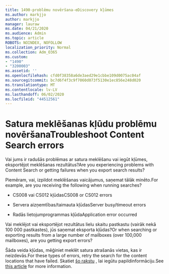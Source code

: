 ```yaml
---
title: 1490-problēmu novēršana-eDiscovery kļūmes
ms.author: markjjo
author: markjjo
manager: lauraw
ms.date: 04/21/2020
ms.audience: Admin
ms.topic: article
ROBOTS: NOINDEX, NOFOLLOW
localization_priority: Normal
ms.collection: Adm_O365
ms.custom:
- "1490"
- "3200003"
ms.assetid: ''
ms.openlocfilehash: cfd0f38358a6de3aed29e1cbbe109d0075ac04af
ms.sourcegitcommit: bc7d6f4f3c9f7060d073f5130e1ec856e248d020
ms.translationtype: MT
ms.contentlocale: lv-LV
ms.lasthandoff: 06/02/2020
ms.locfileid: "44512561"
---
```

# <a name="troubleshoot-content-search-errors"></a><span data-ttu-id="20525-102">Satura meklēšanas kļūdu problēmu novēršana</span><span class="sxs-lookup"><span data-stu-id="20525-102">Troubleshoot Content Search errors</span></span>

<span data-ttu-id="20525-103">Vai jums ir radušās problēmas ar satura meklēšanu vai iegūt kļūmes, eksportējot meklēšanas rezultātus?</span><span class="sxs-lookup"><span data-stu-id="20525-103">Are you experiencing problems with Content Search or getting failures when you export search results?</span></span>

<span data-ttu-id="20525-104">Piemēram, vai, izpildot meklēšanas vaicājumus, saņemat tālāk minēto.</span><span class="sxs-lookup"><span data-stu-id="20525-104">For example, are you receiving the following when running searches?</span></span>

- <span data-ttu-id="20525-105">CS008 vai CS012 kļūdas</span><span class="sxs-lookup"><span data-stu-id="20525-105">CS008 or CS012 errors</span></span>

- <span data-ttu-id="20525-106">Servera aizņemtības/taimauta kļūdas</span><span class="sxs-lookup"><span data-stu-id="20525-106">Server busy/timeout errors</span></span>

- <span data-ttu-id="20525-107">Radās lietojumprogrammas kļūda</span><span class="sxs-lookup"><span data-stu-id="20525-107">Application error occurred</span></span>

<span data-ttu-id="20525-108">Vai meklējot vai eksportējot rezultātus lielu skaitu pastkastu (vairāk nekā 100 000 pastkastes), jūs saņemat eksporta kļūdas?</span><span class="sxs-lookup"><span data-stu-id="20525-108">Or when searching or exporting results from a large number of mailboxes (over 100,000 mailboxes), are you getting export errors?</span></span>

<span data-ttu-id="20525-109">Šāda veida kļūdas, mēģiniet meklēt satura atrašanās vietas, kas ir neizdevās.</span><span class="sxs-lookup"><span data-stu-id="20525-109">For these types of errors, retry the search for the content locations that have failed.</span></span> <span data-ttu-id="20525-110">Skatiet [šo rakstu](https://docs.microsoft.com/microsoft-365/compliance/retry-failed-content-search) , lai iegūtu papildinformāciju.</span><span class="sxs-lookup"><span data-stu-id="20525-110">See  [this article](https://docs.microsoft.com/microsoft-365/compliance/retry-failed-content-search) for more information.</span></span>
